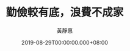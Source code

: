 ---
issue: 341
title: 勤儉較有底，浪費不成家
author: 黃靜惠
date: 2019-08-29T00:00:00.000+08:00
topic: 生活
difficulty: 1
wikidata: Q98095784
wikidata_link: https://www.wikidata.org/wiki/Q98095784
---